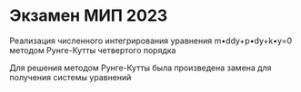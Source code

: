 # Экзамен МИП 2023
Реализация численного интегрирования уравнения m•ddy+p•dy+k•y=0 методом Рунге-Кутты четвертого порядка

Для решения методом Рунге-Кутты была произведена замена для получения системы уравнений
